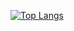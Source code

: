 [![Top Langs](https://github-readme-stats.vercel.app/api/top-langs/?username=marianochaves&layout=compact&show_icons=true&theme=cobalt)](https://github.com/anuraghazra/github-readme-stats)

<!--
**MarianoChaves/marianochaves** is a ✨ _special_ ✨ repository because its `README.md` (this file) appears on your GitHub profile.

Here are some ideas to get you started:

- 🔭 I’m currently working on ...
- 🌱 I’m currently learning ...
- 👯 I’m looking to collaborate on ...
- 🤔 I’m looking for help with ...
- 💬 Ask me about ...
- 📫 How to reach me: ...
- 😄 Pronouns: ...
- ⚡ Fun fact: ...
-->
